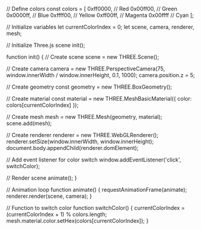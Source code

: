 // Define colors
const colors = [
  0xff0000, // Red
  0x00ff00, // Green
  0x0000ff, // Blue
  0xffff00, // Yellow
  0xff00ff, // Magenta
  0x00ffff  // Cyan
];

// Initialize variables
let currentColorIndex = 0;
let scene, camera, renderer, mesh;

// Initialize Three.js scene
init();

function init() {
  // Create scene
  scene = new THREE.Scene();

  // Create camera
  camera = new THREE.PerspectiveCamera(75, window.innerWidth / window.innerHeight, 0.1, 1000);
  camera.position.z = 5;

  // Create geometry
  const geometry = new THREE.BoxGeometry();

  // Create material
  const material = new THREE.MeshBasicMaterial({ color: colors[currentColorIndex] });

  // Create mesh
  mesh = new THREE.Mesh(geometry, material);
  scene.add(mesh);

  // Create renderer
  renderer = new THREE.WebGLRenderer();
  renderer.setSize(window.innerWidth, window.innerHeight);
  document.body.appendChild(renderer.domElement);

  // Add event listener for color switch
  window.addEventListener('click', switchColor);

  // Render scene
  animate();
}

// Animation loop
function animate() {
  requestAnimationFrame(animate);
  renderer.render(scene, camera);
}

// Function to switch color
function switchColor() {
  currentColorIndex = (currentColorIndex + 1) % colors.length;
  mesh.material.color.setHex(colors[currentColorIndex]);
}
